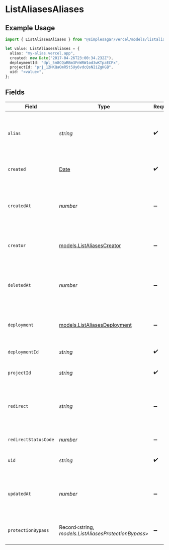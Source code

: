 # ListAliasesAliases

## Example Usage

```typescript
import { ListAliasesAliases } from "@simplesagar/vercel/models/listaliasesop.js";

let value: ListAliasesAliases = {
  alias: "my-alias.vercel.app",
  created: new Date("2017-04-26T23:00:34.232Z"),
  deploymentId: "dpl_5m8CQaRBm3FnWRW1od3wKTpaECPx",
  projectId: "prj_12HKQaOmR5t5Uy6vdcQsNIiZgHGB",
  uid: "<value>",
};
```

## Fields

| Field                                                                                         | Type                                                                                          | Required                                                                                      | Description                                                                                   | Example                                                                                       |
| --------------------------------------------------------------------------------------------- | --------------------------------------------------------------------------------------------- | --------------------------------------------------------------------------------------------- | --------------------------------------------------------------------------------------------- | --------------------------------------------------------------------------------------------- |
| `alias`                                                                                       | *string*                                                                                      | :heavy_check_mark:                                                                            | The alias name, it could be a `.vercel.app` subdomain or a custom domain                      | my-alias.vercel.app                                                                           |
| `created`                                                                                     | [Date](https://developer.mozilla.org/en-US/docs/Web/JavaScript/Reference/Global_Objects/Date) | :heavy_check_mark:                                                                            | The date when the alias was created                                                           | 2017-04-26T23:00:34.232Z                                                                      |
| `createdAt`                                                                                   | *number*                                                                                      | :heavy_minus_sign:                                                                            | The date when the alias was created in milliseconds since the UNIX epoch                      | 1540095775941                                                                                 |
| `creator`                                                                                     | [models.ListAliasesCreator](../models/listaliasescreator.md)                                  | :heavy_minus_sign:                                                                            | Information of the user who created the alias                                                 |                                                                                               |
| `deletedAt`                                                                                   | *number*                                                                                      | :heavy_minus_sign:                                                                            | The date when the alias was deleted in milliseconds since the UNIX epoch                      | 1540095775941                                                                                 |
| `deployment`                                                                                  | [models.ListAliasesDeployment](../models/listaliasesdeployment.md)                            | :heavy_minus_sign:                                                                            | A map with the deployment ID, URL and metadata                                                |                                                                                               |
| `deploymentId`                                                                                | *string*                                                                                      | :heavy_check_mark:                                                                            | The deployment ID                                                                             | dpl_5m8CQaRBm3FnWRW1od3wKTpaECPx                                                              |
| `projectId`                                                                                   | *string*                                                                                      | :heavy_check_mark:                                                                            | The unique identifier of the project                                                          | prj_12HKQaOmR5t5Uy6vdcQsNIiZgHGB                                                              |
| `redirect`                                                                                    | *string*                                                                                      | :heavy_minus_sign:                                                                            | Target destination domain for redirect when the alias is a redirect                           |                                                                                               |
| `redirectStatusCode`                                                                          | *number*                                                                                      | :heavy_minus_sign:                                                                            | Status code to be used on redirect                                                            |                                                                                               |
| `uid`                                                                                         | *string*                                                                                      | :heavy_check_mark:                                                                            | The unique identifier of the alias                                                            |                                                                                               |
| `updatedAt`                                                                                   | *number*                                                                                      | :heavy_minus_sign:                                                                            | The date when the alias was updated in milliseconds since the UNIX epoch                      | 1540095775941                                                                                 |
| `protectionBypass`                                                                            | Record<string, *models.ListAliasesProtectionBypass*>                                          | :heavy_minus_sign:                                                                            | The protection bypass for the alias                                                           |                                                                                               |